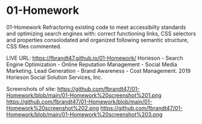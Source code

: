 # 01-Homework

01-Homework 
Refractoring existing code to meet accessibilty standards and optimizing search engines with:
correct functioning links, CSS selectors and properties consolodated and organized following semantic structure, CSS files commented.

LIVE URL: https://fbrandt47.github.io/01-Homework/ 
Horieson - Search Engine Optimization - Online Reputation Management - Social Media Marketing. 
Lead Generation - Brand Awareness - Cost Management. 
2019 Horieson Social Solution Services, Inc. 

Screenshots of site: 
https://github.com/fbrandt47/01-Homework/blob/main/01-Homework%20screenshot%201.png
https://github.com/fbrandt47/01-Homework/blob/main/01-Homework%20screenshot%202.png
https://github.com/fbrandt47/01-Homework/blob/main/01-Homework%20screenshot%203.png



